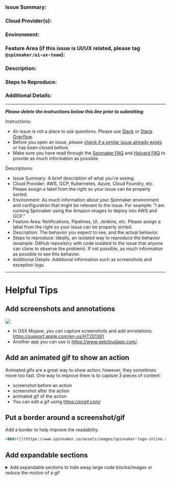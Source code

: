 ### Issue Summary:


### Cloud Provider(s):


### Environment:


### Feature Area (if this issue is UI/UX related, please tag `@spinnaker/ui-ux-team`):


### Description:


### Steps to Reproduce:


### Additional Details:


---

**_Please delete the instructions below this line prior to submitting_**

Instructions:

* An issue is not a place to ask questions. Please use [Slack](http://join.spinnaker.io) or [Stack Overflow](http://stackoverflow.com/questions/tagged/spinnaker). 
* Before you open an issue, please [check if a similar issue already exists](https://github.com/spinnaker/spinnaker/issues) or has been closed before.
* Make sure you have read through the [Spinnaker FAQ](https://www.spinnaker.io/community/faqs/) and [Halyard FAQ](https://www.spinnaker.io/setup/quickstart/faq/) to provide as much information as possible.

Descriptions:

* Issue Summary: A brief description of what you're seeing.
* Cloud Provider: AWS, GCP, Kubernetes, Azure, Cloud Foundry, etc. Please assign a label from the right so your issue can be properly sorted.
* Environment: As much information about your Spinnaker environment and configuration that might be relevant to the issue. For example: "I am running Spinnaker using the Amazon images to deploy into AWS and GCP."
* Feature Area: Notifications, Pipelines, UI, Jenkins, etc. Please assign a label from the right so your issue can be properly sorted.
* Description: The behavior you expect to see, and the actual behavior.
* Steps to reproduce: Ideally, an isolated way to reproduce the behavior (example: GitHub repository with code isolated to the issue that anyone can clone to observe the problem). If not possible, as much information as possible to see this behavior.
* Additional Details: Additional information such as screenshots and exception logs.


---
# Helpful Tips

## Add screenshots and annotations
<kbd>![](https://cl.ly/744faf8f96d7/download/Image%202019-04-08%20at%2012.35.32.png)</kbd>
- In OSX Mojave, you can capture screenshots and add annotations. https://support.apple.com/en-us/HT201361
- Another app you can use is https://www.getcloudapp.com/.

## Add an animated gif to show an action
Animated gifs are a great way to show action; however, they sometimes move too fast.
One way to improve them is to capture 3 pieces of content:
- screenshot before an action
- screenshot after the action
- animated gif of the action
- You can edit a gif using https://ezgif.com/

## Put a border around a screenshot/gif
Add a border to help improve the readability.
```html
<kbd>![](https://www.spinnaker.io/assets/images/spinnaker-logo-inline.svg)</kbd>
```

## Add expandable sections
<details>
<summary>Add expandable sections to hide away large code blocks/images or reduce the motion of a gif</summary>

```js
const example = 'spinnaker spinnaker SPINNAKER';
```

<kbd>![](https://www.spinnaker.io/assets/images/spinnaker-logo-inline.svg)</kbd>

<kbd>![](https://cl.ly/90d191c48dab/download/spinnaker-loader.gif)</kbd>
</details>
